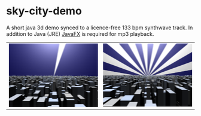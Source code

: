 # sky-city-demo
A short java 3d demo synced to a licence-free 133 bpm synthwave track. In addition to Java (JRE) <a href="https://openjfx.io/">JavaFX</a> is required for mp3 playback.

<table>
  <tr>
    <td><img src="https://github.com/conradplake/sky-city-demo/blob/a7ea4e248d68945a2b6126ffba11831d38970b40/Screenshot1.png" alt="Screenshot_1" width="400"></td>
    <td><img src="https://github.com/conradplake/sky-city-demo/blob/4b246bbc96a1b6d0eb704ba099ca720228a3b821/Screenshot2.png" alt="Screenshot_2" width="400"></td>
  </tr>
</table>
